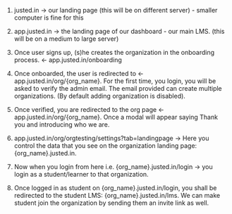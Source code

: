 1. justed.in -> our landing page (this will be on different server) - smaller computer is fine for this

2. app.justed.in -> the landing page of our dashboard - our main LMS. (this will be on a medium to large server)

3. Once user signs up, (s)he creates the organization in the onboarding process. <- app.justed.in/onboarding

4. Once onboarded, the user is redirected to <- app.justed.in/org/{org_name}. For the first time, you login, you will be asked to verify the admin email. The email provided can create multiple organizations. (By default adding organization is disabled). 

5. Once verified, you are redirected to the org page <- app.justed.in/org/{org_name}. Once a modal will appear saying Thank you and introducing who we are. 

6. app.justed.in/org/orgtesting/settings?tab=landingpage -> Here you control the data that you see on the organization landing page: {org_name}.justed.in. 

7. Now when you login from here i.e. {org_name}.justed.in/login -> you login as a student/learner to that organization. 

8. Once logged in as student on {org_name}.justed.in/login, you shall be redirected to the student LMS: {org_name}.justed.in/lms. We can make student join the organization by sending them an invite link as well. 
